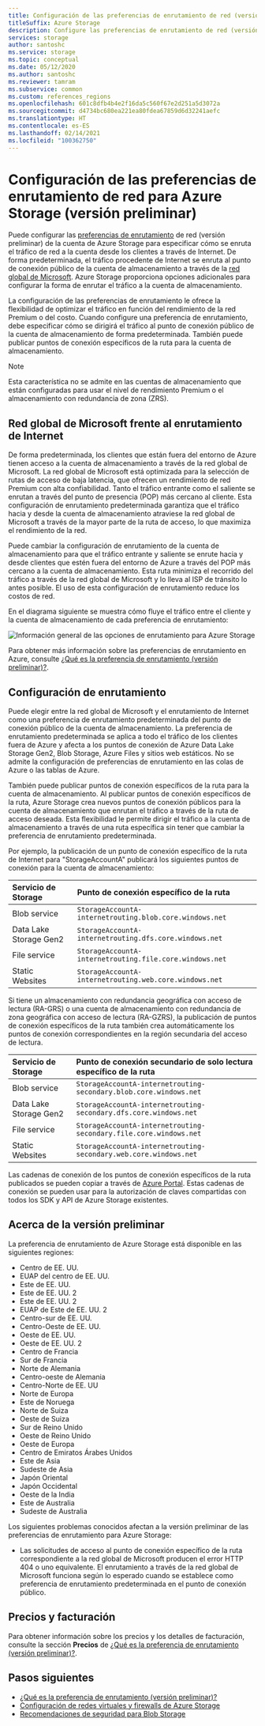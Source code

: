 ```yaml
---
title: Configuración de las preferencias de enrutamiento de red (versión preliminar)
titleSuffix: Azure Storage
description: Configure las preferencias de enrutamiento de red (versión preliminar) de la cuenta de Azure Storage para especificar cómo se enruta el tráfico de red a la cuenta desde los clientes a través de Internet.
services: storage
author: santoshc
ms.service: storage
ms.topic: conceptual
ms.date: 05/12/2020
ms.author: santoshc
ms.reviewer: tamram
ms.subservice: common
ms.custom: references_regions
ms.openlocfilehash: 601c8dfb4b4e2f16da5c560f67e2d251a5d3072a
ms.sourcegitcommit: d4734bc680ea221ea80fdea67859d6d32241aefc
ms.translationtype: HT
ms.contentlocale: es-ES
ms.lasthandoff: 02/14/2021
ms.locfileid: "100362750"
---
```

# <a name="configure-network-routing-preference-for-azure-storage-preview"></a>Configuración de las preferencias de enrutamiento de red para Azure Storage (versión preliminar)

Puede configurar las [preferencias de enrutamiento](../../virtual-network/routing-preference-overview.md) de red (versión preliminar) de la cuenta de Azure Storage para especificar cómo se enruta el tráfico de red a la cuenta desde los clientes a través de Internet. De forma predeterminada, el tráfico procedente de Internet se enruta al punto de conexión público de la cuenta de almacenamiento a través de la [red global de Microsoft](../../networking/microsoft-global-network.md). Azure Storage proporciona opciones adicionales para configurar la forma de enrutar el tráfico a la cuenta de almacenamiento.

La configuración de las preferencias de enrutamiento le ofrece la flexibilidad de optimizar el tráfico en función del rendimiento de la red Premium o del costo. Cuando configure una preferencia de enrutamiento, debe especificar cómo se dirigirá el tráfico al punto de conexión público de la cuenta de almacenamiento de forma predeterminada. También puede publicar puntos de conexión específicos de la ruta para la cuenta de almacenamiento.

> [!NOTE]
> Esta característica no se admite en las cuentas de almacenamiento que están configuradas para usar el nivel de rendimiento Premium o el almacenamiento con redundancia de zona (ZRS).

## <a name="microsoft-global-network-versus-internet-routing"></a>Red global de Microsoft frente al enrutamiento de Internet

De forma predeterminada, los clientes que están fuera del entorno de Azure tienen acceso a la cuenta de almacenamiento a través de la red global de Microsoft. La red global de Microsoft está optimizada para la selección de rutas de acceso de baja latencia, que ofrecen un rendimiento de red Premium con alta confiabilidad. Tanto el tráfico entrante como el saliente se enrutan a través del punto de presencia (POP) más cercano al cliente. Esta configuración de enrutamiento predeterminada garantiza que el tráfico hacia y desde la cuenta de almacenamiento atraviese la red global de Microsoft a través de la mayor parte de la ruta de acceso, lo que maximiza el rendimiento de la red.

Puede cambiar la configuración de enrutamiento de la cuenta de almacenamiento para que el tráfico entrante y saliente se enrute hacia y desde clientes que estén fuera del entorno de Azure a través del POP más cercano a la cuenta de almacenamiento. Esta ruta minimiza el recorrido del tráfico a través de la red global de Microsoft y lo lleva al ISP de tránsito lo antes posible. El uso de esta configuración de enrutamiento reduce los costos de red.

En el diagrama siguiente se muestra cómo fluye el tráfico entre el cliente y la cuenta de almacenamiento de cada preferencia de enrutamiento:

![Información general de las opciones de enrutamiento para Azure Storage](media/network-routing-preference/routing-options-diagram.png)

Para obtener más información sobre las preferencias de enrutamiento en Azure, consulte [¿Qué es la preferencia de enrutamiento (versión preliminar)?](../../virtual-network/routing-preference-overview.md).

## <a name="routing-configuration"></a>Configuración de enrutamiento

Puede elegir entre la red global de Microsoft y el enrutamiento de Internet como una preferencia de enrutamiento predeterminada del punto de conexión público de la cuenta de almacenamiento. La preferencia de enrutamiento predeterminada se aplica a todo el tráfico de los clientes fuera de Azure y afecta a los puntos de conexión de Azure Data Lake Storage Gen2, Blob Storage, Azure Files y sitios web estáticos. No se admite la configuración de preferencias de enrutamiento en las colas de Azure o las tablas de Azure.

También puede publicar puntos de conexión específicos de la ruta para la cuenta de almacenamiento. Al publicar puntos de conexión específicos de la ruta, Azure Storage crea nuevos puntos de conexión públicos para la cuenta de almacenamiento que enrutan el tráfico a través de la ruta de acceso deseada. Esta flexibilidad le permite dirigir el tráfico a la cuenta de almacenamiento a través de una ruta específica sin tener que cambiar la preferencia de enrutamiento predeterminada.

Por ejemplo, la publicación de un punto de conexión específico de la ruta de Internet para "StorageAccountA" publicará los siguientes puntos de conexión para la cuenta de almacenamiento:

| Servicio de Storage        | Punto de conexión específico de la ruta                                  |
| :--------------------- | :------------------------------------------------------- |
| Blob service           | `StorageAccountA-internetrouting.blob.core.windows.net`  |
| Data Lake Storage Gen2 | `StorageAccountA-internetrouting.dfs.core.windows.net`   |
| File service           | `StorageAccountA-internetrouting.file.core.windows.net`  |
| Static Websites        | `StorageAccountA-internetrouting.web.core.windows.net`   |

Si tiene un almacenamiento con redundancia geográfica con acceso de lectura (RA-GRS) o una cuenta de almacenamiento con redundancia de zona geográfica con acceso de lectura (RA-GZRS), la publicación de puntos de conexión específicos de la ruta también crea automáticamente los puntos de conexión correspondientes en la región secundaria del acceso de lectura.

| Servicio de Storage        | Punto de conexión secundario de solo lectura específico de la ruta                        |
| :--------------------- | :----------------------------------------------------------------- |
| Blob service           | `StorageAccountA-internetrouting-secondary.blob.core.windows.net`  |
| Data Lake Storage Gen2 | `StorageAccountA-internetrouting-secondary.dfs.core.windows.net`   |
| File service           | `StorageAccountA-internetrouting-secondary.file.core.windows.net`  |
| Static Websites        | `StorageAccountA-internetrouting-secondary.web.core.windows.net`   |

Las cadenas de conexión de los puntos de conexión específicos de la ruta publicados se pueden copiar a través de [Azure Portal](https://portal.azure.com). Estas cadenas de conexión se pueden usar para la autorización de claves compartidas con todos los SDK y API de Azure Storage existentes.

## <a name="about-the-preview"></a>Acerca de la versión preliminar

La preferencia de enrutamiento de Azure Storage está disponible en las siguientes regiones:

- Centro de EE. UU. 
- EUAP del centro de EE. UU.
- Este de EE. UU. 
- Este de EE. UU. 2
- Este de EE. UU. 2 
- EUAP de Este de EE. UU. 2
- Centro-sur de EE. UU.
- Centro-Oeste de EE. UU.
- Oeste de EE. UU. 
- Oeste de EE. UU. 2 
- Centro de Francia 
- Sur de Francia 
- Norte de Alemania 
- Centro-oeste de Alemania 
- Centro-Norte de EE. UU
- Norte de Europa 
- Este de Noruega 
- Norte de Suiza
- Oeste de Suiza
- Sur de Reino Unido 
- Oeste de Reino Unido 
- Oeste de Europa 
- Centro de Emiratos Árabes Unidos
- Este de Asia 
- Sudeste de Asia 
- Japón Oriental 
- Japón Occidental 
- Oeste de la India
- Este de Australia 
- Sudeste de Australia 

Los siguientes problemas conocidos afectan a la versión preliminar de las preferencias de enrutamiento para Azure Storage:

- Las solicitudes de acceso al punto de conexión específico de la ruta correspondiente a la red global de Microsoft producen el error HTTP 404 o uno equivalente. El enrutamiento a través de la red global de Microsoft funciona según lo esperado cuando se establece como preferencia de enrutamiento predeterminada en el punto de conexión público.

## <a name="pricing-and-billing"></a>Precios y facturación

Para obtener información sobre los precios y los detalles de facturación, consulte la sección **Precios** de [¿Qué es la preferencia de enrutamiento (versión preliminar)?](../../virtual-network/routing-preference-overview.md#pricing).

## <a name="next-steps"></a>Pasos siguientes

- [¿Qué es la preferencia de enrutamiento (versión preliminar)?](../../virtual-network/routing-preference-overview.md)
- [Configuración de redes virtuales y firewalls de Azure Storage](storage-network-security.md)
- [Recomendaciones de seguridad para Blob Storage](../blobs/security-recommendations.md)
